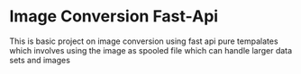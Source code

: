 # Image Conversion Fast-Api
This is basic project on image conversion  using  fast api pure tempalates which involves using the image as spooled file which can handle larger data sets and images 

